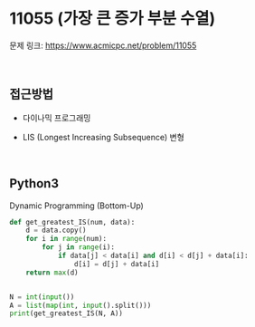 # 11055 (가장 큰 증가 부분 수열)

문제 링크: <https://www.acmicpc.net/problem/11055>  

<br>

## 접근방법

- 다이나믹 프로그래밍

- LIS (Longest Increasing Subsequence) 변형

<br>

## Python3

Dynamic Programming (Bottom-Up)

```python
def get_greatest_IS(num, data):
    d = data.copy()
    for i in range(num):
        for j in range(i):
            if data[j] < data[i] and d[i] < d[j] + data[i]:
                d[i] = d[j] + data[i]
    return max(d)


N = int(input())
A = list(map(int, input().split()))
print(get_greatest_IS(N, A))
```
